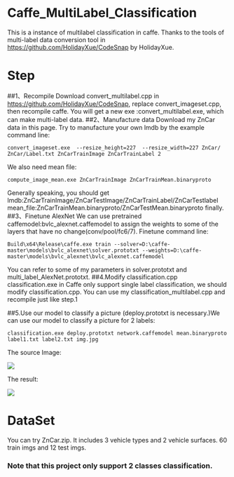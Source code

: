 # Caffe_MultiLabel_Classification
This is a instance of multilabel classification in caffe. Thanks to the tools of multi-label data conversion tool in https://github.com/HolidayXue/CodeSnap by HolidayXue. 
# Step
##1、Recompile
Download convert_multilabel.cpp in https://github.com/HolidayXue/CodeSnap, replace convert_imageset.cpp, then recompile caffe. You will get a new exe :convert_multilabel.exe, which can make multi-label data.
##2、Manufacture data
Download my ZnCar data in this page. Try to manufacture your own lmdb by the example command line:
```
convert_imageset.exe  --resize_height=227  --resize_width=227 ZnCar/ ZnCar/Label.txt ZnCarTrainImage ZnCarTrainLabel 2
```
We also need mean file:
```
compute_image_mean.exe ZnCarTrainImage ZnCarTrainMean.binaryproto
```
Generally speaking, you should get lmdb:ZnCarTrainImage/ZnCarTestImage/ZnCarTrainLabel/ZnCarTestlabel mean_file:ZnCarTrainMean.binaryproto/ZnCarTestMean.binaryproto finally.
##3、Finetune AlexNet
We can use pretrained caffemodel:bvlc_alexnet.caffemodel to assign the weights to some of the layers that have no change(conv/pool/fc6/7). Finetune command line:
```
Build\x64\Release\caffe.exe train --solver=D:\caffe-master\models\bvlc_alexnet\solver.prototxt --weights=D:\caffe-master\models\bvlc_alexnet\bvlc_alexnet.caffemodel
```
You can refer to some of my parameters in solver.prototxt and multi_label_AlexNet.prototxt.
##4.Modify classification.cpp
classification.exe in Caffe only support single label classification, we should modify classification.cpp. You can use my classification_multilabel.cpp and recompile just like step.1

##5.Use our model to classify a picture
(deploy.prototxt is necessary.)We can use our model to classify a picture for 2 labels:
```
classification.exe deploy.prototxt network.caffemodel mean.binaryproto label1.txt label2.txt img.jpg
```
The source Image:

![](http://img.blog.csdn.net/20170120172753355?watermark/2/text/aHR0cDovL2Jsb2cuY3Nkbi5uZXQvTXJfQ3Vycnk=/font/5a6L5L2T/fontsize/400/fill/I0JBQkFCMA==/dissolve/70/gravity/SouthEast)

The result:

![](http://img.blog.csdn.net/20170120172805042?watermark/2/text/aHR0cDovL2Jsb2cuY3Nkbi5uZXQvTXJfQ3Vycnk=/font/5a6L5L2T/fontsize/400/fill/I0JBQkFCMA==/dissolve/70/gravity/SouthEast)

# DataSet
You can try ZnCar.zip. It includes 3 vehicle types and 2 vehicle surfaces.  60 train imgs and 12 test imgs.

### Note that this project only support 2 classes classification. 

